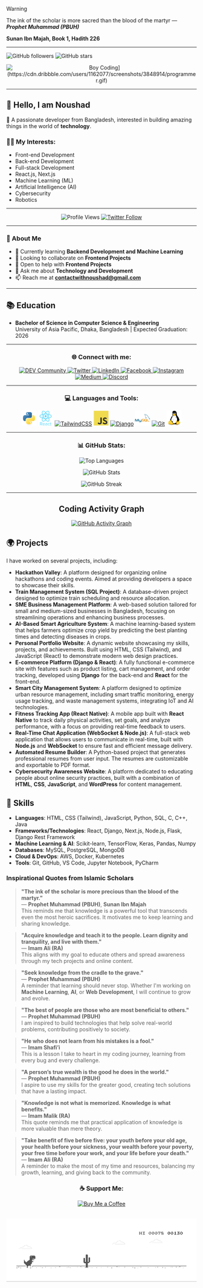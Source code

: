 > [!WARNING]
> The ink of the scholar is more sacred than the blood of the martyr
> ― ***Prophet Muhammad (PBUH)***
> 
> **Sunan Ibn Majah, Book 1, Hadith 226**
---

![GitHub followers](https://img.shields.io/github/followers/noushad999?style=social)
![GitHub stars](https://img.shields.io/github/stars/noushad999?style=social)

<div align="center">
  <img src="[https://media.giphy.com/media/qgQUggAC3Pfv687qPC/giphy.gif" alt="Boy Coding](https://cdn.dribbble.com/users/1162077/screenshots/3848914/programmer.gif)" width="600" height="400" />
</div>

---
## 👋 Hello, I am Noushad

🚀 A passionate developer from Bangladesh, interested in building amazing things in the world of **technology**.

### 👨‍💻 My Interests:
- Front-end Development
- Back-end Development
- Full-stack Development
- React.js, Next.js
- Machine Learning (ML)
- Artificial Intelligence (AI)
- Cybersecurity
- Robotics


---

<p align="center">
  <img src="https://komarev.com/ghpvc/?username=noushad999&label=Profile%20views&color=0e75b6&style=flat" alt="Profile Views" />
  <a href="https://twitter.com/md_noushad__" target="_blank">
    <img src="https://img.shields.io/twitter/follow/md_noushad__?logo=twitter&style=for-the-badge" alt="Twitter Follow" />
  </a>
</p>

---

### 🌟 About Me  
- 🌱 Currently learning **Backend Development and Machine Learning**  
- 👯 Looking to collaborate on **Frontend Projects**  
- 🤝 Open to help with **Frontend Projects**  
- 💬 Ask me about **Technology and Development**  
- 📫 Reach me at **contactwithnoushad@gmail.com**  

---

## 📚 Education

- **Bachelor of Science in Computer Science & Engineering**  
  University of Asia Pacific, Dhaka, Bangladesh | Expected Graduation: 2026
---

<h3 align="center">🌐 Connect with me:</h3>
<p align="center">
  <a href="https://dev.to/its_noushad" target="_blank">
   <img class="site-logo__img" src="https://media2.dev.to/dynamic/image/quality=100/https://dev-to-uploads.s3.amazonaws.com/uploads/logos/resized_logo_UQww2soKuUsjaOGNB38o.png" alt="DEV Community" width="40" />
  </a>
  <a href="https://twitter.com/md_noushad__" target="_blank">
    <img src="https://img.icons8.com/ios-filled/50/1DA1F2/twitter.png" alt="Twitter" width="40" />
  </a>
  <a href="https://linkedin.com/in/md-noushad-jahan-ramim" target="_blank">
    <img src="https://img.icons8.com/ios-filled/50/0077B5/linkedin.png" alt="LinkedIn" width="40" />
  </a>
  <a href="https://fb.com/md.noushad" target="_blank">
    <img src="https://img.icons8.com/ios-filled/50/4267B2/facebook.png" alt="Facebook" width="40" />
  </a>
  <a href="https://instagram.com/thisisnoushad_" target="_blank">
    <img src="https://img.icons8.com/ios-filled/50/E4405F/instagram-new.png" alt="Instagram" width="40" />
  </a>
  <a href="https://medium.com/@noushadpfs" target="_blank">
    <img src="https://img.icons8.com/ios-filled/50/000000/medium-logo.png" alt="Medium" width="40" />
  </a>
  <a href="https://discord.gg/Fg8MxcvK" target="_blank">
    <img src="https://img.icons8.com/ios-filled/50/5865F2/discord-logo.png" alt="Discord" width="40" />
  </a>
</p>

---




<h3 align="center">💻 Languages and Tools:</h3>
<p align="center">
  <a href="https://www.python.org" target="_blank"><img src="https://raw.githubusercontent.com/devicons/devicon/master/icons/python/python-original.svg" alt="Python" width="40" height="40"/></a>
  <a href="https://reactjs.org/" target="_blank"><img src="https://raw.githubusercontent.com/devicons/devicon/master/icons/react/react-original-wordmark.svg" alt="React" width="40" height="40"/></a>
  <a href="https://tailwindcss.com/" target="_blank"><img src="https://www.vectorlogo.zone/logos/tailwindcss/tailwindcss-icon.svg" alt="TailwindCSS" width="40" height="40"/></a>
  <a href="https://developer.mozilla.org/en-US/docs/Web/JavaScript" target="_blank"><img src="https://raw.githubusercontent.com/devicons/devicon/master/icons/javascript/javascript-original.svg" alt="JavaScript" width="40" height="40"/></a>
  <a href="https://www.djangoproject.com/" target="_blank"><img src="https://cdn.worldvectorlogo.com/logos/django.svg" alt="Django" width="40" height="40"/></a>
  <a href="https://www.mysql.com/" target="_blank"><img src="https://raw.githubusercontent.com/devicons/devicon/master/icons/mysql/mysql-original-wordmark.svg" alt="MySQL" width="40" height="40"/></a>
  <a href="https://git-scm.com/" target="_blank"><img src="https://www.vectorlogo.zone/logos/git-scm/git-scm-icon.svg" alt="Git" width="40" height="40"/></a>
  <a href="https://www.linux.org/" target="_blank"><img src="https://raw.githubusercontent.com/devicons/devicon/master/icons/linux/linux-original.svg" alt="Linux" width="40" height="40"/></a>
</p>

---

<h3 align="center">📊 GitHub Stats:</h3>
<p align="center">
  <img src="https://github-readme-stats.vercel.app/api/top-langs?username=noushad999&show_icons=true&locale=en&layout=compact&theme=radical" alt="Top Languages" />
</p>
<p align="center">
  <img src="https://github-readme-stats.vercel.app/api?username=noushad999&show_icons=true&locale=en&theme=radical" alt="GitHub Stats" />
</p>
<p align="center">
  <img src="https://github-readme-streak-stats.herokuapp.com/?user=noushad999&theme=radical" alt="GitHub Streak" />
</p>

---

<h2 align="center">Coding Activity Graph</h2>
<p align="center">
  <a href="https://github.com/noushad999/github-readme-activity-graph">
    <img src="https://github-readme-activity-graph.vercel.app/graph?username=noushad999&theme=tokyo-night&hide_border=true&bg_color=0d1117&color=58a6ff&line=58a6ff&point=ffffff" alt="GitHub Activity Graph" />
  </a>
</p>



## 🌍 Projects

I have worked on several projects, including:

- **Hackathon Valley**: A platform designed for organizing online hackathons and coding events. Aimed at providing developers a space to showcase their skills.
- **Train Management System (SQL Project)**: A database-driven project designed to optimize train scheduling and resource allocation.
- **SME Business Management Platform**: A web-based solution tailored for small and medium-sized businesses in Bangladesh, focusing on streamlining operations and enhancing business processes.
- **AI-Based Smart Agriculture System**: A machine learning-based system that helps farmers optimize crop yield by predicting the best planting times and detecting diseases in crops.
- **Personal Portfolio Website**: A dynamic website showcasing my skills, projects, and achievements. Built using HTML, CSS (Tailwind), and JavaScript (React) to demonstrate modern web design practices.
- **E-commerce Platform (Django & React)**: A fully functional e-commerce site with features such as product listing, cart management, and order tracking, developed using **Django** for the back-end and **React** for the front-end.
- **Smart City Management System**: A platform designed to optimize urban resource management, including smart traffic monitoring, energy usage tracking, and waste management systems, integrating IoT and AI technologies.
- **Fitness Tracking App (React Native)**: A mobile app built with **React Native** to track daily physical activities, set goals, and analyze performance, with a focus on providing real-time feedback to users.
- **Real-Time Chat Application (WebSocket & Node.js)**: A full-stack web application that allows users to communicate in real-time, built with **Node.js** and **WebSocket** to ensure fast and efficient message delivery.
- **Automated Resume Builder**: A Python-based project that generates professional resumes from user input. The resumes are customizable and exportable to PDF format.
- **Cybersecurity Awareness Website**: A platform dedicated to educating people about online security practices, built with a combination of **HTML**, **CSS**, **JavaScript**, and **WordPress** for content management.

## 🚀 Skills

- **Languages**: HTML, CSS (Tailwind), JavaScript, Python, SQL, C, C++, Java
- **Frameworks/Technologies**: React, Django, Next.js, Node.js, Flask, Django Rest Framework
- **Machine Learning & AI**: Scikit-learn, TensorFlow, Keras, Pandas, Numpy
- **Databases**: MySQL, PostgreSQL, MongoDB
- **Cloud & DevOps**: AWS, Docker, Kubernetes
- **Tools**: Git, GitHub, VS Code, Jupyter Notebook, PyCharm


### **Inspirational Quotes from Islamic Scholars**

> **"The ink of the scholar is more precious than the blood of the martyr."**  
> — **Prophet Muhammad (PBUH)**, **Sunan Ibn Majah**  
> This reminds me that knowledge is a powerful tool that transcends even the most heroic sacrifices. It motivates me to keep learning and sharing knowledge.

> **"Acquire knowledge and teach it to the people. Learn dignity and tranquility, and live with them."**  
> — **Imam Ali (RA)**  
> This aligns with my goal to educate others and spread awareness through my tech projects and online content.

> **"Seek knowledge from the cradle to the grave."**  
> — **Prophet Muhammad (PBUH)**  
> A reminder that learning should never stop. Whether I'm working on **Machine Learning**, **AI**, or **Web Development**, I will continue to grow and evolve.

> **"The best of people are those who are most beneficial to others."**  
> — **Prophet Muhammad (PBUH)**  
> I am inspired to build technologies that help solve real-world problems, contributing positively to society.

> **"He who does not learn from his mistakes is a fool."**  
> — **Imam Shafi’i**  
> This is a lesson I take to heart in my coding journey, learning from every bug and every challenge.

> **"A person’s true wealth is the good he does in the world."**  
> — **Prophet Muhammad (PBUH)**  
> I aspire to use my skills for the greater good, creating tech solutions that have a lasting impact.

> **"Knowledge is not what is memorized. Knowledge is what benefits."**  
> — **Imam Malik (RA)**  
> This quote reminds me that practical application of knowledge is more valuable than mere theory.

> **"Take benefit of five before five: your youth before your old age, your health before your sickness, your wealth before your poverty, your free time before your work, and your life before your death."**  
> — **Imam Ali (RA)**  
> A reminder to make the most of my time and resources, balancing my growth, learning, and giving back to the community.


<h3 align="center">☕ Support Me:</h3>
<p align="center">
  <a href="https://buymeacoffee.com/noushad999" target="_blank">
    <img src="https://cdn.buymeacoffee.com/buttons/v2/default-yellow.png" height="50" width="210" alt="Buy Me a Coffee" />
  </a>
</p>


## 

![My Animated Bio](https://github.com/noushad999/noushad999/raw/main/dino.gif)

